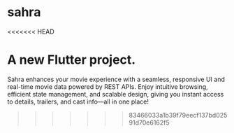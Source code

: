 # sahra
<<<<<<< HEAD

A new Flutter project.
=======
Sahra enhances your movie experience with a seamless, responsive UI and real-time movie data powered by REST APIs. Enjoy intuitive browsing, efficient state management, and scalable design, giving you instant access to details, trailers, and cast info—all in one place!
>>>>>>> 83466033a1b39f79eecf137bd02591d70e6162f5
